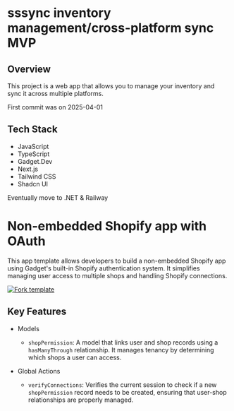 # sssync inventory management/cross-platform sync MVP

## Overview

This project is a web app that allows you to manage your inventory and sync it across multiple platforms.

First commit was on 2025-04-01

## Tech Stack

- JavaScript
- TypeScript
- Gadget.Dev
- Next.js
- Tailwind CSS
- Shadcn UI

Eventually move to .NET & Railway 


# Non-embedded Shopify app with OAuth

This app template allows developers to build a non-embedded Shopify app using Gadget's built-in Shopify authentication system. It simplifies managing user access to multiple shops and handling Shopify connections.

[![Fork template](https://img.shields.io/badge/Fork%20template-%233A0CFF?style=for-the-badge)](https://app.gadget.dev/auth/fork?domain=standalone-shopify-template.gadget.app)

## Key Features

- Models

  - `shopPermission`: A model that links user and shop records using a `hasManyThrough` relationship. It manages tenancy by determining which shops a user can access.

- Global Actions

  - `verifyConnections`: Verifies the current session to check if a new `shopPermission` record needs to be created, ensuring that user-shop relationships are properly managed.
